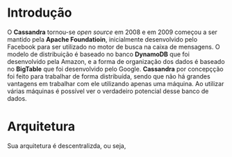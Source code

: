 # Introdução
O **Cassandra** tornou-se *open source* em 2008 e em 2009 começou a ser mantido pela **Apache Foundatioin**, inicialmente
desenvolvido pelo Facebook para ser utilizado no motor de busca na caixa de mensagens. O modelo de distribuição é baseado
no banco **DynamoDB** que foi desenvolvido pela Amazon, e a forma de organização dos dados é baseado no **BigTable** que
foi desenvolvido pelo Google. **Cassandra** por concepçção foi feito para trabalhar de forma distribuída, sendo que não há
grandes vantagens em trabalhar com ele utilizando apenas uma máquina. Ao utilizar várias máquinas é possível ver o verdadeiro
potencial desse banco de dados.

# Arquitetura
Sua arquitetura é descentralizda, ou seja, 
